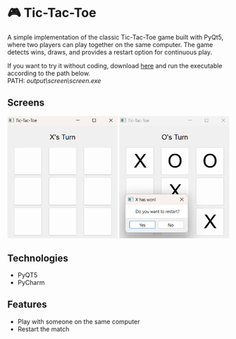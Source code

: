 # 🎮 Tic-Tac-Toe

A simple implementation of the classic Tic-Tac-Toe game built with PyQt5, where two players can play together on the same computer. The game detects wins, draws, and provides a restart option for continuous play. 

If you want to try it without coding, download [here](https://drive.google.com/drive/u/0/folders/1WGmWitl7nX-xVRjA4OYKxD0HG5ruSofs) and run the executable according to the path below. <br>
PATH: *output\screen\screen.exe*

## Screens

<div style="flex:1">
 <img src="https://github.com/JorgeSTJordao/tic-tac-toe-pyqt5/blob/main/screen.png?raw=true" style="width:250px">
 <img src="https://github.com/JorgeSTJordao/tic-tac-toe-pyqt5/blob/main/match.png?raw=true" style="width:250px">
</div>

## Technologies
- PyQT5
- PyCharm

## Features
- Play with someone on the same computer
- Restart the match
